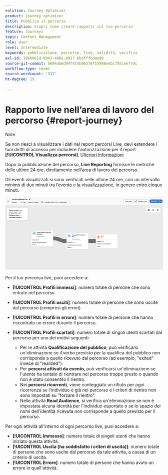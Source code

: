 ```yaml
---
solution: Journey Optimizer
product: journey optimizer
title: Pubblica il percorso
description: Scopri come creare rapporti sul tuo percorso
feature: Journeys
topic: Content Management
role: User
level: Intermediate
keywords: pubblicazione, percorso, live, validità, verifica
exl-id: 186b061d-0941-48be-8917-bbdfff6dae90
source-git-commit: b604ab6d94f414b96378f15986edbcf92cee77dc
workflow-type: tm+mt
source-wordcount: '312'
ht-degree: 1%

---
```


# Rapporto live nell’area di lavoro del percorso {#report-journey}

>[!NOTE]
>
>Se non riesci a visualizzare i dati nel report percorsi Live, devi estendere i tuoi diritti di accesso per includere l&#39;autorizzazione per il report **[!UICONTROL Visualizza percorsi]**. [Ulteriori informazioni](../administration/permissions.md)

Dopo la pubblicazione del percorso, **Live Reporting** fornisce le metriche delle ultime 24 ore, direttamente nell&#39;area di lavoro del percorso.

Gli eventi visualizzati si sono verificati nelle ultime 24 ore, con un intervallo minimo di due minuti tra l’evento e la visualizzazione, in genere entro cinque minuti.

![](assets/journey_live_report.png)

Per il tuo percorso live, puoi accedere a:

* **[!UICONTROL Profili immessi]**: numero totale di persone che sono entrate nel percorso.
* **[!UICONTROL Profili usciti]**: numero totale di persone che sono uscite dal percorso (compresi gli errori).
* **[!UICONTROL Profili in errore]**: numero totale di persone che hanno riscontrato un errore durante il percorso.
* **[!UICONTROL Profili scartati]**: numero totale di singoli utenti scartati dal percorso per uno dei motivi seguenti:

   * Per le attività **Qualificazione del pubblico**, può verificarsi un&#39;eliminazione se il verbo previsto per la qualifica del pubblico non corrisponde a quello ricevuto dal percorso (ad esempio, &quot;exited&quot; invece di &quot;realized&quot;).
   * Per **percorsi attivati da evento**, può verificarsi un&#39;eliminazione se l&#39;utente ha tentato di rientrare nel percorso troppo presto o quando non è stato consentito il rientro.
   * Nei **percorsi ricorrenti**, viene conteggiato un rifiuto per ogni ricorrenza se l&#39;individuo è già nel percorso e i criteri di rientro non sono impostati su &quot;forzare il rientro&quot;.
   * Nelle attività **Read Audience**, si verifica un&#39;eliminazione se non è impostata alcuna identità per l&#39;individuo esportato o se lo spazio dei nomi dell&#39;identità ricevuta non corrisponde a quello previsto per il percorso.

Per ogni attività all’interno di ogni percorso live, puoi accedere a:

* **[!UICONTROL Immesso]**: numero totale di singoli utenti che hanno iniziato questa attività.
* **[!UICONTROL Uscita (ha soddisfatto i criteri di uscita)]**: numero totale di persone che sono uscite dal percorso da tale attività, a causa di un criterio di uscita.
* **[!UICONTROL Errore]**: numero totale di persone che hanno avuto un errore in quell&#39;attività.
